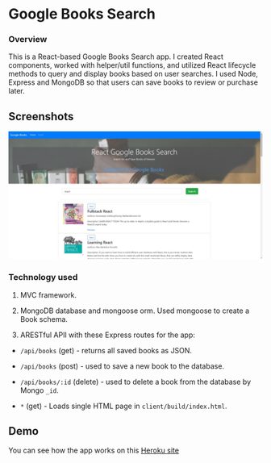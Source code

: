 # Google Books Search

### Overview

This is a React-based Google Books Search app. I created React components, worked with helper/util functions, and utilized React lifecycle methods to query and display books based on user searches. I used Node, Express and MongoDB so that users can save books to review or purchase later.

## Screenshots


![Search](./client/public/home.JPG) 




### Technology used
1. MVC framework.

2. MongoDB database and mongoose orm. Used mongoose to create a Book schema.

3. ARESTful APIl with these Express routes for the app:

* `/api/books` (get) - returns all saved books as JSON.

* `/api/books` (post) - used to save a new book to the database.

* `/api/books/:id` (delete) -  used to delete a book from the database by Mongo `_id`.

* `*` (get) - Loads single HTML page in `client/build/index.html`. 


## Demo

You can see how the app works on this [Heroku site](https://thawing-dusk-40044.herokuapp.com/)





